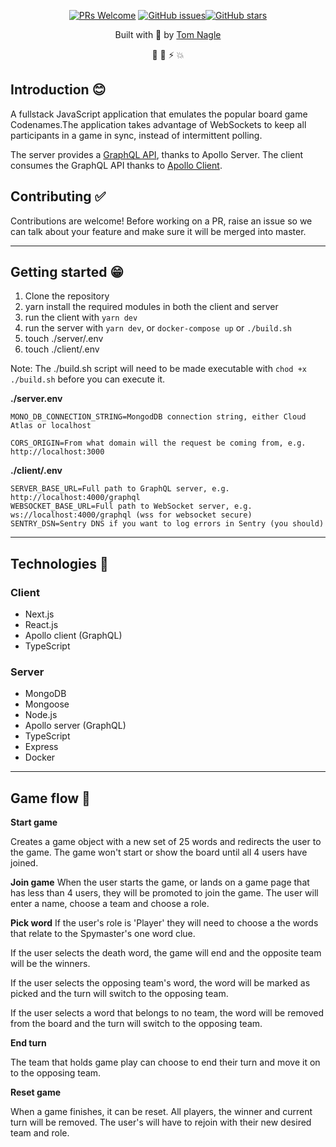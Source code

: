 <div align="center">


[![PRs Welcome](https://img.shields.io/badge/PRs-welcome-brightgreen.svg?style=flat-square)](http://makeapullrequest.com) 
[![GitHub issues](https://img.shields.io/github/issues/tomanagle/codenames?style=flat-square)](https://github.com/tomanagle/codenames/issues)[![GitHub stars](https://img.shields.io/github/stars/tomanagle/codenames?style=flat-square)](https://github.com/tomanagle/codenames/stargazers)

Built with 💜 by [Tom Nagle](https://github.com/tomanagle)

🌟 👀 ⚡ 💥
</div>

## Introduction 😊
A fullstack JavaScript application that emulates the popular board game Codenames.The application takes advantage of WebSockets to keep all participants in a game in sync, instead of intermittent polling.

The server provides a [GraphQL API](https://www.apollographql.com/docs/apollo-server/), thanks to Apollo Server. The client consumes the GraphQL API thanks to [Apollo Client](https://www.apollographql.com/docs/react/).

## Contributing ✅
Contributions are welcome! Before working on a PR, raise an issue so we can talk about your feature and make sure it will be merged into master.

---


## Getting started 😁

1. Clone the repository
2. yarn install the required modules in both the client and server
3. run the client with ```yarn dev```
4. run the server with ```yarn dev```, or ```docker-compose up``` or ```./build.sh```
5. touch ./server/.env
6. touch ./client/.env

Note: The ./build.sh script will need to be made executable with ```chod +x ./build.sh``` before you can execute it.

**./server.env**
```
MONO_DB_CONNECTION_STRING=MongodDB connection string, either Cloud Atlas or localhost

CORS_ORIGIN=From what domain will the request be coming from, e.g. http://localhost:3000
```

**./client/.env**
```
SERVER_BASE_URL=Full path to GraphQL server, e.g. http://localhost:4000/graphql
WEBSOCKET_BASE_URL=Full path to WebSocket server, e.g. ws://localhost:4000/graphql (wss for websocket secure)
SENTRY_DSN=Sentry DNS if you want to log errors in Sentry (you should)

```
---

## Technologies 🚀

### Client
* Next.js 
* React.js
* Apollo client (GraphQL)
* TypeScript

### Server
* MongoDB
* Mongoose
* Node.js
* Apollo server (GraphQL)
* TypeScript
* Express
* Docker

---

## Game flow 🎲
**Start game**

Creates a game object with a new set of 25 words and redirects the user to the game. The game won't start or show the board until all 4 users have joined.

**Join game**
When the user starts the game, or lands on a game page that has less than 4 users, they will be promoted to join the game. The user will enter a name, choose a team and choose a role.

**Pick word**
If the user's role is 'Player' they will need to choose a the words that relate to the Spymaster's one word clue.

If the user selects the death word, the game will end and the opposite team will be the winners.

If the user selects the opposing team's word, the word will be marked as picked and the turn will switch to the opposing team.

If the user selects a word that belongs to no team, the word will be removed from the board and the turn will switch to the opposing team. 

**End turn**

The team that holds game play can choose to end their turn and move it on to the opposing team.

**Reset game**

When a game finishes, it can be reset. All players, the winner and current turn will be removed. The user's will have to rejoin with their new desired team and role.

